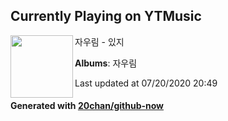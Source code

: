 ## Currently Playing on YTMusic

[<img align="left" width="100" src="https://lh3.googleusercontent.com/e8gMid5aTcJiSyHegEXfH9Lb1g8G9g7pSBPjnX8NuveenWFgwAJIgEpt_m2-A1wJW5ac0GngSEbI9aj4">](https://music.youtube.com/channel/UCbypb9u1bZaH7N2_h5cMLuw)

자우림 - 있지

**Albums**: 자우림

Last updated at 07/20/2020 20:49

#### Generated with [20chan/github-now](https://github.com/20chan/github-now)


<!--
**20chan/20chan** is a ✨ _special_ ✨ repository because its `README.md` (this file) appears on your GitHub profile.

Here are some ideas to get you started:

- 🔭 I’m currently working on ...
- 🌱 I’m currently learning ...
- 👯 I’m looking to collaborate on ...
- 🤔 I’m looking for help with ...
- 💬 Ask me about ...
- 📫 How to reach me: ...
- 😄 Pronouns: ...
- ⚡ Fun fact: ...
-->
